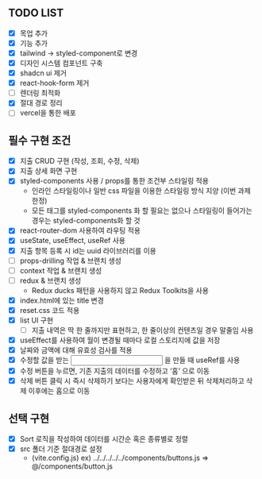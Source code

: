 ## TODO LIST

- [x] 목업 추가
- [x] 기능 추가
- [x] tailwind -> styled-component로 변경
- [x] 디자인 시스템 컴포넌트 구축
- [x] shadcn ui 제거
- [x] react-hook-form 제거
- [ ] 렌더링 최적화
- [x] 절대 경로 정리
- [ ] vercel을 통한 배포

## 필수 구현 조건
- [x] 지출 CRUD 구현 (작성, 조회, 수정, 삭제)
- [x] 지출 상세 화면 구현
- [x] styled-components 사용 / props를 통한 조건부 스타일링 적용
    - 인라인 스타일링이나 일반 css 파일을 이용한 스타일링 방식 지양 (이번 과제 한정)
    - 모든 태그를 styled-components 화 할 필요는 없으나 스타일링이 들어가는 경우는 styled-components화 할 것
- [x] react-router-dom 사용하여 라우팅 적용
- [x] useState, useEffect, useRef 사용
- [x] 지출 항목 등록 시 id는 uuid 라이브러리를 이용 
- [ ] props-drilling 작업 & 브랜치 생성
- [ ] context 작업 & 브랜치 생성
- [ ] redux & 브랜치 생성
    - Redux ducks 패턴을 사용하지 않고 Redux Toolkits을 사용
- [x] index.html에 있는 title 변경
- [x] reset.css 코드 적용
- [x] list UI 구현
    - [ ] 지출 내역은 딱 한 줄까지만 표현하고, 한 줄이상의 컨텐츠일 경우 말줄임 사용
- [x] useEffect를 사용하여 월이 변경될 때마다 로컬 스토리지에 값을 저장
- [x] 날짜와 금액에 대해 유효성 검사를 적용
- [x] 수정할 값을 받는 <Input> 을 만들 때 useRef를 사용
- [x] 수정 버튼을 누르면, 기존 지출의 데이터를 수정하고 ‘홈’ 으로 이동
- [x] 삭제 버튼 클릭 시 즉시 삭제하기 보다는 사용자에게 확인받은 뒤 삭제처리하고 삭제 이후에는 홈으로 이동

## 선택 구현
- [x] Sort 로직을 작성하여 데이터를 시간순 혹은 종류별로 정렬
- [x] src 폴더 기준 절대경로 설정
    - (vite.config.js)  ex)   ../../../../../components/buttons.js  ⇒  @/components/button.js
